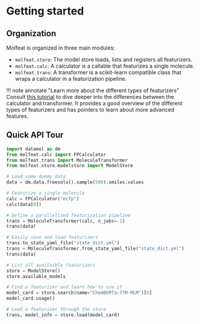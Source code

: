 # Getting started

## Organization
Molfeat is organized in three main modules:

- `molfeat.store`: The model store loads, lists and registers all featurizers.
- `molfeat.calc`: A calculator is a callable that featurizes a single molecule. 
- `molfeat.trans`: A transformer is a scikit-learn compatible class that wraps a calculator in a featurization pipeline.

!!! note annotate "Learn more about the different types of featurizers"
    Consult [this tutorial](../tutorials/types_of_featurizers.html) to dive deeper into the differences between the calculator and transformer.
    It provides a good overview of the different types of featurizers and has pointers to learn about more advanced features. 

## Quick API Tour
```python
import datamol as dm
from molfeat.calc import FPCalculator
from molfeat.trans import MoleculeTransformer
from molfeat.store.modelstore import ModelStore

# Load some dummy data
data = dm.data.freesolv().sample(500).smiles.values

# Featurize a single molecule
calc = FPCalculator("ecfp")
calc(data[0])

# Define a parallelized featurization pipeline
trans = MoleculeTransformer(calc, n_jobs=-1)
trans(data)

# Easily save and load featurizers
trans.to_state_yaml_file("state_dict.yml")
trans = MoleculeTransformer.from_state_yaml_file("state_dict.yml")
trans(data)

# List all availaible featurizers
store = ModelStore()
store.available_models

# Find a featurizer and learn how to use it
model_card = store.search(name="ChemBERTa-77M-MLM")[0]
model_card.usage()

# Load a featurizer through the store
trans, model_info = store.load(model_card)
```

